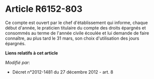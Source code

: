 # Article R6152-803

Ce compte est ouvert par le chef d'établissement qui informe, chaque début d'année, le praticien titulaire du compte des
droits épargnés et consommés au terme de l'année civile écoulée et lui demande de faire connaître, au plus tard le 31 mars,
son choix d'utilisation des jours épargnés.

**Liens relatifs à cet article**

_Modifié par_:

  - Décret n°2012-1481 du 27 décembre 2012 - art. 8
